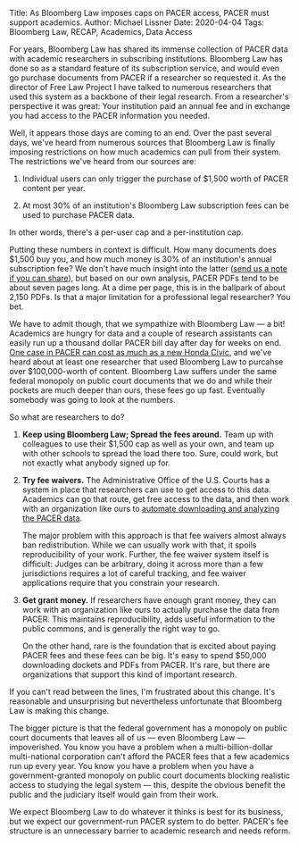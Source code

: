 Title: As Bloomberg Law imposes caps on PACER access, PACER must support academics.
Author: Michael Lissner
Date: 2020-04-04
Tags: Bloomberg Law, RECAP, Academics, Data Access


For years, Bloomberg Law has shared its immense collection of PACER data with academic researchers in subscribing institutions. Bloomberg Law has done so as a standard feature of its subscription service, and would even go purchase documents from PACER if a researcher so requested it. As the director of Free Law Project I have talked to numerous researchers that used this system as a backbone of their legal research. From a researcher's perspective it was great: Your institution paid an annual fee and in exchange you had access to the PACER information you needed. 
 
Well, it appears those days are coming to an end. Over the past several days, we've heard from numerous sources that Bloomberg Law is finally imposing restrictions on how much academics can pull from their system. The restrictions we've heard from our sources are:

1. Individual users can only trigger the purchase of $1,500 worth of PACER content per year.

2. At most 30% of an institution's Bloomberg Law subscription fees can be used to purchase PACER data.

In other words, there's a per-user cap and a per-institution cap. 

Putting these numbers in context is difficult. How many documents does $1,500 buy you, and how much money is 30% of an institution's annual subscription fee? We don't have much insight into the latter ([send us a note if you can share][c]), but based on our own analysis, PACER PDFs tend to be about seven pages long.  At a dime per page, this is in the ballpark of about 2,150 PDFs. Is that a major limitation for a professional legal researcher? You bet.

We have to admit though, that we sympathize with Bloomberg Law — a bit! Academics are hungry for data and a couple of research assistants can easily run up a thousand dollar PACER bill day after day for weeks on end. [One case in PACER  can cost as much as a new Honda Civic][car], and we've heard about at least one researcher that used Bloomberg Law to purcahse over $100,000-worth of content. Bloomberg Law suffers under the same federal monopoly on public court documents that we do and while their pockets are much deeper than ours, these fees go up fast. Eventually somebody was going to look at the numbers. 

So what are researchers to do?

1. **Keep using Bloomberg Law; Spread the fees around.** Team up with colleagues to use their $1,500 cap as well as your own, and team up with other schools to spread the load there too. Sure, could work, but not exactly what anybody signed up for.

1. **Try fee waivers.** The Administrative Office of the U.S. Courts has a system in place that researchers can use to get access to this data. Academics can go that route, get free access to the data, and then work with an organization like ours to [automate downloading and analyzing the PACER data][consulting]. 

    The major problem with this approach is that fee waivers almost always ban redistribution. While we can usually work with that, it spoils reproducibility of your work. Further, the fee waiver system itself is difficult: Judges can be arbitrary, doing it across more than a few jurisdictions requires a lot of careful tracking, and fee waiver applications require that you constrain your research.

1. **Get grant money.** If researchers have enough grant money, they can work with an organization like ours to actually purchase the data from PACER. This maintains reproducibility, adds useful information to the public commons, and is generally the right way to go.

    On the other hand, rare is the foundation that is excited about paying PACER fees and these fees can be big. It's easy to spend $50,000 downloading dockets and PDFs from PACER. It's rare, but there are organizations that support this kind of important research.

If you can't read between the lines, I'm frustrated about this change. It's reasonable and unsurprising but nevertheless unfortunate that Bloomberg Law is making this change. 

The bigger picture is that the federal government has a monopoly on public court documents that leaves all of us — even Bloomberg Law — impoverished. You know you have a problem when a multi-billion-dollar multi-national corporation can't afford the PACER fees that a few academics run up every year. You know you have a problem when you have a government-granted monopoly on public court documents blocking realistic access to studying the legal system — this, despite the obvious benefit the public and the judiciary itself would gain from their work.

We expect Bloomberg Law to do whatever it thinks is best for its business, but we expect our government-run PACER system to do better. PACER's fee structure is an unnecessary barrier to academic research and needs reform.


[c]: {filename}/pages/contact.md
[car]: {filename}/the-biggest-dockets-in-recap.md
[consulting]: {filename}/pages/data-services.md